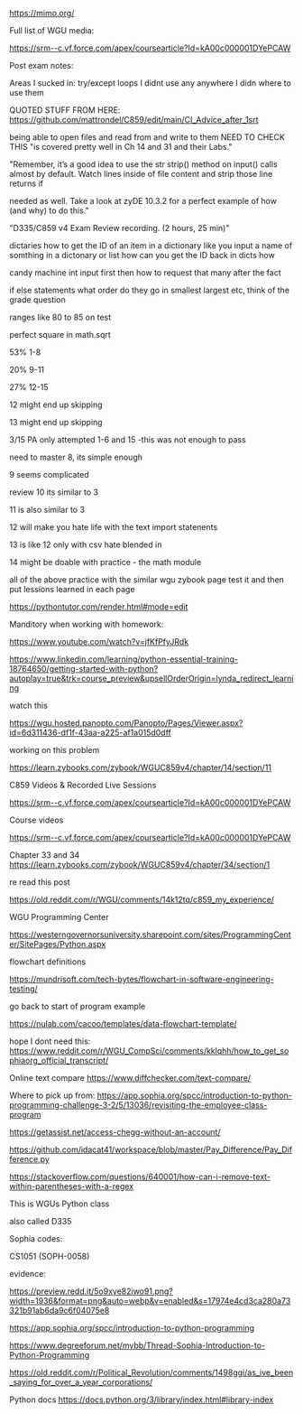 https://mimo.org/

Full list of WGU media:

https://srm--c.vf.force.com/apex/coursearticle?Id=kA00c000001DYePCAW

Post exam notes:

Areas I sucked in:
try/except
loops I didnt use any anywhere I didn where to use them

QUOTED STUFF FROM HERE: https://github.com/mattrondel/C859/edit/main/CI_Advice_after_1srt

 being able to open files and read from and write to them  NEED TO CHECK THIS "is covered pretty well in Ch 14 and 31 and their Labs."
 
"Remember, it’s a good idea to use the str strip() method on input() calls almost by default. Watch lines inside of file content and strip those line returns if 

needed as well. Take a look at zyDE 10.3.2 for a perfect example of how (and why) to do this."

"D335/C859 v4 Exam Review recording. (2 hours, 25 min)"

dictaries how to get the ID of an item in a dictionary like you input a name of somthing in a dictonary or list how can you get the ID back
in dicts how 

candy machine
int input first then how to request that many after the fact


if else statements
what order do they go in smallest largest etc, think of the grade question

ranges like 80 to 85 on test 


perfect square in math.sqrt


53% 1-8

20% 9-11

27% 12-15

   12 might end up skipping

   13 might end up skipping



3/15 PA only attempted 1-6 and 15 -this was not enough to pass

need to master 8, its simple enough

9 seems complicated

review 10 its similar to 3

11 is also similar to 3

12 will make you hate life with the text import statenents

13 is like 12 only with csv hate blended in

14 might be doable with practice - the math module

all of the above practice with the similar wgu zybook page test it and then put lessions learned in each page



https://pythontutor.com/render.html#mode=edit

Manditory when working with homework:

https://www.youtube.com/watch?v=jfKfPfyJRdk

https://www.linkedin.com/learning/python-essential-training-18764650/getting-started-with-python?autoplay=true&trk=course_preview&upsellOrderOrigin=lynda_redirect_learning

watch this

https://wgu.hosted.panopto.com/Panopto/Pages/Viewer.aspx?id=6d311436-df1f-43aa-a225-af1a015d0dff


working on this problem

https://learn.zybooks.com/zybook/WGUC859v4/chapter/14/section/11

C859 Videos & Recorded Live Sessions

https://srm--c.vf.force.com/apex/coursearticle?Id=kA00c000001DYePCAW

Course videos

https://srm--c.vf.force.com/apex/coursearticle?Id=kA00c000001DYePCAW

Chapter 33 and 34
https://learn.zybooks.com/zybook/WGUC859v4/chapter/34/section/1

re read this post

https://old.reddit.com/r/WGU/comments/14k12tq/c859_my_experience/

WGU Programming Center

https://westerngovernorsuniversity.sharepoint.com/sites/ProgrammingCenter/SitePages/Python.aspx


flowchart definitions

https://mundrisoft.com/tech-bytes/flowchart-in-software-engineering-testing/

go back to start of program example

https://nulab.com/cacoo/templates/data-flowchart-template/

hope I dont need this:
https://www.reddit.com/r/WGU_CompSci/comments/kklqhh/how_to_get_sophiaorg_official_transcript/

Online text compare
https://www.diffchecker.com/text-compare/

Where to pick up from:
https://app.sophia.org/spcc/introduction-to-python-programming-challenge-3-2/5/13036/revisiting-the-employee-class-program


https://getassist.net/access-chegg-without-an-account/

https://github.com/idacat41/workspace/blob/master/Pay_Difference/Pay_Difference.py

https://stackoverflow.com/questions/640001/how-can-i-remove-text-within-parentheses-with-a-regex

This is WGUs Python class

also called D335

Sophia codes:

CS1051 (SOPH-0058)

evidence:

https://preview.redd.it/5o9xye82iwo91.png?width=1936&format=png&auto=webp&v=enabled&s=17974e4cd3ca280a73321b91ab6da9c6f04075e8

https://app.sophia.org/spcc/introduction-to-python-programming

https://www.degreeforum.net/mybb/Thread-Sophia-Introduction-to-Python-Programming

https://old.reddit.com/r/Political_Revolution/comments/1498ggi/as_ive_been_saying_for_over_a_year_corporations/


Python docs
https://docs.python.org/3/library/index.html#library-index
